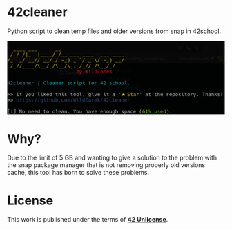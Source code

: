 # 42cleaner

Python script to clean temp files and older versions from snap in 42school.

<img src="assets/run.png" alt="Script running" align="center" />

# Why?
Due to the limit of 5 GB and wanting to give a solution to the problem with
the snap package manager that is not removing properly old versions cache,
this tool has born to solve these problems.

# License

This work is published under the terms of **[42 Unlicense](https://github.com/gcamerli/42unlicense)**.